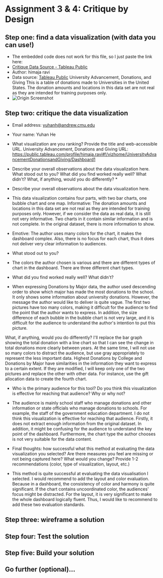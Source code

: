 # Assignment 3 & 4: Critique by Design

## Step one: find a data visualization (with data you can use!)

- The embedded code does not work for this file, so I just paste the link here:
- [Critique Data Source - Tableau Public](https://public.tableau.com/views/UniversityAdvancementDonationsandGiving/Dashboard1?:display_count=y&:origin=viz_share_link)
- Author: himaja ravi
- Data source: [Tableau Public](https://public.tableau.com/en-gb/s/resources) University Advancement, Donations, and Giving
This is a table of donations made to Universities in the United States. The donation amounts and locations in this data set are not real as they are intended for training purposes only.
- ![Origin Screenshot](https://drive.google.com/file/d/1fR8E2lnnSXqAWExNCE-eEcWSHRy3qDtb/view?usp=sharing)

## Step two: critique the data visualization
- Email address: yuhanh@andrew.cmu.edu
- Your name: Yuhan He

- What visualization are you ranking? Provide the title and web-accessible URL.
University Advancement, Donations and Giving
URL:
https://public.tableau.com/profile/himaja.ravi#!/vizhome/UniversityAdvancementDonationsandGiving/Dashboard1

- Describe your overall observations about the data visualization here. What stood out to you? What did you find worked really well? What didn't? What, if anything, would you do differently? *
- Describe your overall observations about the data visualization here.
- This data visualization contains four parts, with two bar charts, one bubble chart and one map.
Informative: The donation amounts and locations in this data set are not real as they are intended for training purposes only. However, if we consider the data as real data, it is still not very informative. Two charts in it contain similar information and is not complete. In the original dataset, there is more information to show.

- Emotive: The author uses many colors for the chart, it makes the dashboard complex. Also, there is no focus for each chart, thus it does not deliver very clear information to audiences.

- What stood out to you? 
- The colors the author chosen is various and there are different types of chart in the dashboard.
There are three different chart types.

- What did you find worked really well? What didn't?
- When expressing Donations by Major data, the author used descending order to show which major has made the most donations to the school.
It only shows some information about university donations. However, the message the author would like to deliver is quite vague. 
The first two pictures have too many colors, making it difficult for the audience to find the point that the author wants to express.
In addition, the size difference of each bubble in the bubble chart is not very large, and it is difficult for the audience to understand the author's intention to put this picture.

What, if anything, would you do differently? 
I'll replace the bar graph showing the total donation with a line chart so that I can see the change in total donations more clearly between years. 
At the same time, I will not use so many colors to distract the audience, but use gray appropriately to represent the less important data.
Highest Donations by College and Donations by Major have similarities in the information they want to express to a certain extent. If they are modified, I will keep only one of the two pictures and replace the other with other data. For instance, use the gift allocation data to create the fourth chart.

- Who is the primary audience for this tool? Do you think this visualization is effective for reaching that audience? Why or why not?
- The audience is mainly school staff who manage donations and other information or state officials who manage donations to schools. For example, the staff of the government education department.
I do not think this visualization is effective for reaching that audience. Firstly, it does not extract enough information from the original dataset. In addition, it might be confusing for the audience to understand the key point of the dashboard. Furthermore, the chart type the author chooses is not very suitable for the data content.

- Final thoughts: how successful what this method at evaluating the data visualization you selected? Are there measures you feel are missing or not being captured here? What would you change? Provide 1-2 recommendations (color, type of visualization, layout, etc.)
- This method is quite successful at evaluating the data visualisation I selected. I would recommend to add the layout and color evaluation. Because in a dashboard, the consistency of color and harmony is quite significant. If the chart contains uncoordinated color, the audiences' focus might be distracted. For the layout, it is very significant to make the whole dashboard logically fluent. Thus, I would like to recommend to add these two evaluation standards.

## Step three: wireframe a solution

## Step four: Test the solution

## Step five: Build your solution

## Go further (optional)...
